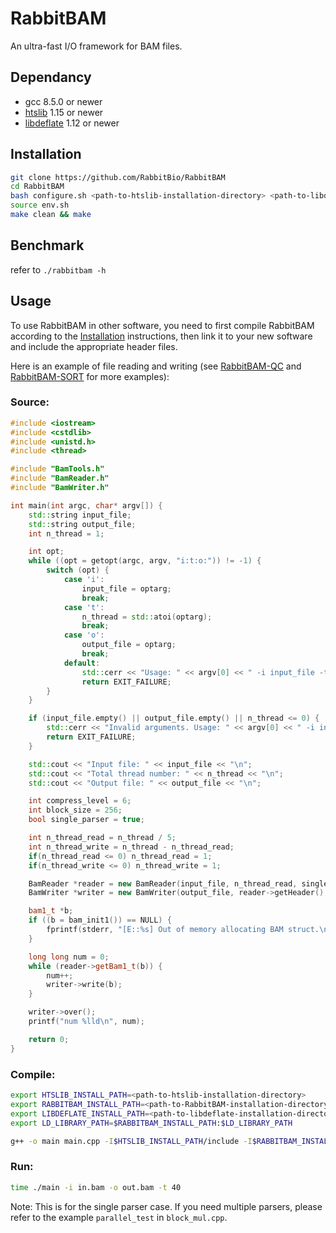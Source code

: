 # RabbitBAM

An ultra-fast I/O framework for BAM files.

## Dependancy

- gcc 8.5.0 or newer
- [htslib](https://github.com/samtools/htslib) 1.15 or newer
- [libdeflate](https://github.com/ebiggers/libdeflate) 1.12 or newer

## Installation

```bash
git clone https://github.com/RabbitBio/RabbitBAM
cd RabbitBAM
bash configure.sh <path-to-htslib-installation-directory> <path-to-libdeflate-installation-directory>
source env.sh
make clean && make
```

## Benchmark

refer to `./rabbitbam -h`

## Usage

To use RabbitBAM in other software, you need to first compile RabbitBAM according to the [Installation](#installation) instructions, then link it to your new software and include the appropriate header files. 

Here is an example of file reading and writing (see [RabbitBAM-QC](https://github.com/RabbitBio/RabbitBAM-QC) and [RabbitBAM-SORT](https://github.com/RabbitBio/RabbitBAM-SORT) for more examples):

### Source:

```c++
#include <iostream>
#include <cstdlib>
#include <unistd.h>
#include <thread>

#include "BamTools.h"
#include "BamReader.h"
#include "BamWriter.h"

int main(int argc, char* argv[]) {
    std::string input_file;
    std::string output_file;
    int n_thread = 1;

    int opt;
    while ((opt = getopt(argc, argv, "i:t:o:")) != -1) {
        switch (opt) {
            case 'i':
                input_file = optarg;
                break;
            case 't':
                n_thread = std::atoi(optarg);
                break;
            case 'o':
                output_file = optarg;
                break;
            default:
                std::cerr << "Usage: " << argv[0] << " -i input_file -t thread_num -o output_file\n";
                return EXIT_FAILURE;
        }
    }

    if (input_file.empty() || output_file.empty() || n_thread <= 0) {
        std::cerr << "Invalid arguments. Usage: " << argv[0] << " -i input_file -t thread_num -o output_file\n";
        return EXIT_FAILURE;
    }

    std::cout << "Input file: " << input_file << "\n";
    std::cout << "Total thread number: " << n_thread << "\n";
    std::cout << "Output file: " << output_file << "\n";

    int compress_level = 6;
    int block_size = 256;
    bool single_parser = true;

    int n_thread_read = n_thread / 5;
    int n_thread_write = n_thread - n_thread_read;
    if(n_thread_read <= 0) n_thread_read = 1;
    if(n_thread_write <= 0) n_thread_write = 1;

    BamReader *reader = new BamReader(input_file, n_thread_read, single_parser);
    BamWriter *writer = new BamWriter(output_file, reader->getHeader(), n_thread_write, compress_level, block_size, single_parser);

    bam1_t *b;
    if ((b = bam_init1()) == NULL) {
        fprintf(stderr, "[E::%s] Out of memory allocating BAM struct.\n", __func__);
    }

    long long num = 0;
    while (reader->getBam1_t(b)) {
        num++;
        writer->write(b);
    }

    writer->over();
    printf("num %lld\n", num);

    return 0;
}
```



### Compile:

```bash
export HTSLIB_INSTALL_PATH=<path-to-htslib-installation-directory>
export RABBITBAM_INSTALL_PATH=<path-to-RabbitBAM-installation-directory>
export LIBDEFLATE_INSTALL_PATH=<path-to-libdeflate-installation-directory>
export LD_LIBRARY_PATH=$RABBITBAM_INSTALL_PATH:$LD_LIBRARY_PATH

g++ -o main main.cpp -I$HTSLIB_INSTALL_PATH/include -I$RABBITBAM_INSTALL_PATH/htslib -I$RABBITBAM_INSTALL_PATH -I$LIBDEFLATE_INSTALL_PATH/include -L$HTSLIB_INSTALL_PATH/lib -L$RABBITBAM_INSTALL_PATH -L$LIBDEFLATE_INSTALL_PATH/lib -lhts -lz -fopenmp -lpthread -lrabbitbamtools -lrabbitbamread -lrabbitbamwrite
```

### Run:

```bash
time ./main -i in.bam -o out.bam -t 40
```

Note: This is for the single parser case. If you need multiple parsers, please refer to the example `parallel_test` in `block_mul.cpp`.
